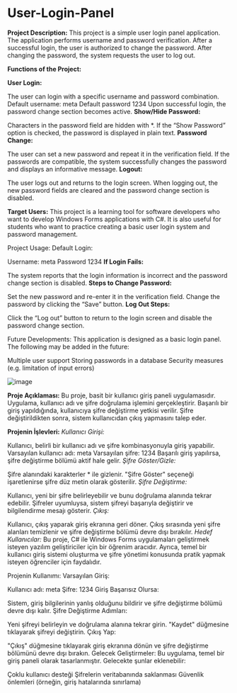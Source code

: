 # User-Login-Panel

**Project Description:**
This project is a simple user login panel application. The application performs username and password verification. After a successful login, the user is authorized to change the password. After changing the password, the system requests the user to log out.

**Functions of the Project:**

**User Login:**

The user can login with a specific username and password combination.
Default username: meta
Default password 1234
Upon successful login, the password change section becomes active.
**Show/Hide Password:**

Characters in the password field are hidden with *.
If the “Show Password” option is checked, the password is displayed in plain text.
**Password Change:**

The user can set a new password and repeat it in the verification field.
If the passwords are compatible, the system successfully changes the password and displays an informative message.
**Logout:**

The user logs out and returns to the login screen.
When logging out, the new password fields are cleared and the password change section is disabled.

**Target Users:**
This project is a learning tool for software developers who want to develop Windows Forms applications with C#. It is also useful for students who want to practice creating a basic user login system and password management.

Project Usage:
Default Login:

Username: meta
Password 1234
**If Login Fails:**

The system reports that the login information is incorrect and the password change section is disabled.
**Steps to Change Password:**

Set the new password and re-enter it in the verification field.
Change the password by clicking the “Save” button.
**Log Out Steps:**

Click the “Log out” button to return to the login screen and disable the password change section.

Future Developments:
This application is designed as a basic login panel. The following may be added in the future:

Multiple user support
Storing passwords in a database
Security measures (e.g. limitation of input errors)

![image](https://github.com/user-attachments/assets/3c6b467b-240d-4f98-b381-551b80b714a4)

**Proje Açıklaması:**
Bu proje, basit bir kullanıcı giriş paneli uygulamasıdır. Uygulama, kullanıcı adı ve şifre doğrulama işlemini gerçekleştirir. Başarılı bir giriş yapıldığında, kullanıcıya şifre değiştirme yetkisi verilir. Şifre değiştirildikten sonra, sistem kullanıcıdan çıkış yapmasını talep eder.

**Projenin İşlevleri:**
*Kullanıcı Girişi:*

Kullanıcı, belirli bir kullanıcı adı ve şifre kombinasyonuyla giriş yapabilir.
Varsayılan kullanıcı adı: meta
Varsayılan şifre: 1234
Başarılı giriş yapılırsa, şifre değiştirme bölümü aktif hale gelir.
*Şifre Göster/Gizle:*

Şifre alanındaki karakterler * ile gizlenir.
"Şifre Göster" seçeneği işaretlenirse şifre düz metin olarak gösterilir.
*Şifre Değiştirme:*

Kullanıcı, yeni bir şifre belirleyebilir ve bunu doğrulama alanında tekrar edebilir.
Şifreler uyumluysa, sistem şifreyi başarıyla değiştirir ve bilgilendirme mesajı gösterir.
*Çıkış:*

Kullanıcı, çıkış yaparak giriş ekranına geri döner.
Çıkış sırasında yeni şifre alanları temizlenir ve şifre değiştirme bölümü devre dışı bırakılır.
*Hedef Kullanıcılar:*
Bu proje, C# ile Windows Forms uygulamaları geliştirmek isteyen yazılım geliştiriciler için bir öğrenim aracıdır. Ayrıca, temel bir kullanıcı giriş sistemi oluşturma ve şifre yönetimi konusunda pratik yapmak isteyen öğrenciler için faydalıdır.

Projenin Kullanımı:
Varsayılan Giriş:

Kullanıcı adı: meta
Şifre: 1234
Giriş Başarısız Olursa:

Sistem, giriş bilgilerinin yanlış olduğunu bildirir ve şifre değiştirme bölümü devre dışı kalır.
Şifre Değiştirme Adımları:

Yeni şifreyi belirleyin ve doğrulama alanına tekrar girin.
"Kaydet" düğmesine tıklayarak şifreyi değiştirin.
Çıkış Yap:

"Çıkış" düğmesine tıklayarak giriş ekranına dönün ve şifre değiştirme bölümünü devre dışı bırakın.
Gelecek Geliştirmeler:
Bu uygulama, temel bir giriş paneli olarak tasarlanmıştır. Gelecekte şunlar eklenebilir:

Çoklu kullanıcı desteği
Şifrelerin veritabanında saklanması
Güvenlik önlemleri (örneğin, giriş hatalarında sınırlama)

